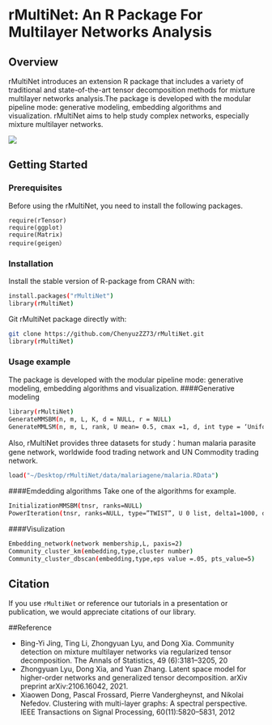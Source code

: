 # rMultiNet: An R Package For Multilayer Networks Analysis

## Overview
rMultiNet introduces an extension R package that includes a variety of traditional and state-of-the-art tensor decomposition methods for mixture multilayer networks analysis.The package is developed with the modular pipeline mode: generative modeling, embedding algorithms and visualization.  rMultiNet aims to help study complex networks, especially mixture multilayer networks.


![](https://github.com/ChenyuzZZ73/rMultiNet/blob/main/framework.png)

## Getting Started

### Prerequisites
Before using the rMultiNet, you need to install the following packages.
```
require(rTensor)
require(ggplot)
require(Matrix)
require(geigen）
```

### Installation

Install the stable version of R-package from CRAN with:

```sh
install.packages("rMultiNet")
library(rMultiNet)
```
Git rMultiNet package directly with:
```sh
git clone https://github.com/ChenyuzZZ73/rMultiNet.git
library(rMultiNet)
```

### Usage example
The package is developed with the modular pipeline mode: generative modeling, embedding algorithms and visualization. 
####Generative modeling
```sh
library(rMultiNet)
GenerateMMSBM(n, m, L, K, d = NULL, r = NULL)
GenerateMMLSM(n, m, L, rank, U mean= 0.5, cmax =1, d, int type = ‘Uniform’, kernel fun = ‘logit’, scale par=1)
```
Also, rMultiNet provides three datasets for study：human malaria parasite gene network, worldwide food trading network and UN Commodity trading network.
```sh
load("~/Desktop/rMultiNet/data/malariagene/malaria.RData")
```

####Emdedding algorithms
Take one of the algorithms for example.
```sh
InitializationMMSBM(tnsr, ranks=NULL)
PowerIteration(tnsr, ranks=NULL, type=”TWIST”, U 0 list, delta1=1000, delta2=1000, max iter = 25, tol = 1e-05)
```

####Visulization
```sh
Embedding_network(network membership,L, paxis=2)
Community_cluster_km(embedding,type,cluster number)
Community_cluster_dbscan(embedding,type,eps value =.05, pts_value=5)
```




## Citation
If you use `rMultiNet` or reference our tutorials in a presentation or publication, we would appreciate citations of our library.
>



##Reference
- Bing-Yi Jing, Ting Li, Zhongyuan Lyu, and Dong Xia. Community detection on mixture
multilayer networks via regularized tensor decomposition. The Annals of Statistics, 49
(6):3181–3205, 20
- Zhongyuan Lyu, Dong Xia, and Yuan Zhang. Latent space model for higher-order networks and generalized tensor decomposition. arXiv preprint arXiv:2106.16042, 2021.
- Xiaowen Dong, Pascal Frossard, Pierre Vandergheynst, and Nikolai Nefedov. Clustering
with multi-layer graphs: A spectral perspective. IEEE Transactions on Signal Processing,
60(11):5820–5831, 2012

